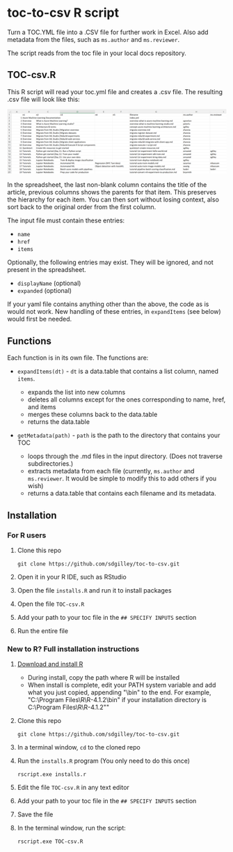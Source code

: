 # toc-to-csv R script

Turn a TOC.YML file into a .CSV file for further work in Excel. Also add metadata from the files, such as `ms.author` and `ms.reviewer`.

The script reads from the toc file in your local docs repository.  

## TOC-csv.R

This R script will read your toc.yml file and creates a .csv file.  The resulting .csv file will look like this: 

![Excel spreadsheet for example toc](media/excel.png "Excel display of CSV")

In the spreadsheet, the last non-blank column contains the title of the article, previous columns shows the parents for that item.  This preserves the hierarchy for each item.   You can then sort without losing context, also sort back to the original order from the first column.

The input file must contain these entries:
* `name` 
* `href`
* `items`

Optionally, the following entries may exist.  They will be ignored, and not present in the spreadsheet.
* `displayName` (optional)
* `expanded` (optional)

If your yaml file contains anything other than the above, the code as is would not work.  New handling of these entries, in `expandItems` (see below) would first be needed. 

## Functions

Each function is in its own file.  The functions are:

* `expandItems(dt)` - `dt` is a data.table that contains a list column, named `items`.
  * expands the list into new columns
  * deletes all columns except for the ones corresponding to name, href, and items
  * merges these columns back to the data.table
  * returns the data.table

* `getMetadata(path)` - `path` is the path to the directory that contains your TOC
  * loops through the .md files in the input directory. (Does not traverse subdirectories.)
  * extracts metadata from each file (currently, `ms.author` and `ms.reviewer`.  It would be simple to modify this to add others if you wish)
  * returns a data.table that contains each filename and its metadata.  

## Installation

### For R users 

1. Clone this repo 
  
   ```
   git clone https://github.com/sdgilley/toc-to-csv.git
   ```
1. Open it in your R IDE, such as RStudio
1. Open the file `installs.R` and run it to install packages
1. Open the file `TOC-csv.R`
1. Add your path to your toc file in the `## SPECIFY INPUTS` section
1. Run the entire file
  
### New to R? Full installation instructions

1. [Download and install R](https://cran.r-project.org/)
   * During install, copy the path where R will be installed
   * When install is complete, edit your PATH system variable and add what you just copied, appending "\bin" to the end.  For example, "C:\Program Files\R\R-4.1.2\bin" if your installation directory is C:\Program Files\R\R-4.1.2""
  
1. Clone this repo 
  
   ```
   git clone https://github.com/sdgilley/toc-to-csv.git
   ```
1. In a terminal window, `cd` to the cloned repo
1. Run the `installs.R` program (You only need to do this once)
  
    ```
    rscript.exe installs.r
    ```
    
1. Edit the file `TOC-csv.R` in any text editor
1. Add your path to your toc file in the `## SPECIFY INPUTS` section
1. Save the file
1. In the terminal window, run the script:
  
    ```
    rscript.exe TOC-csv.R
    ```
  
